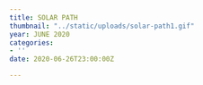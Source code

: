 ```yaml
---
title: SOLAR PATH
thumbnail: "../static/uploads/solar-path1.gif"
year: JUNE 2020
categories:
- ''
date: 2020-06-26T23:00:00Z

---
```

